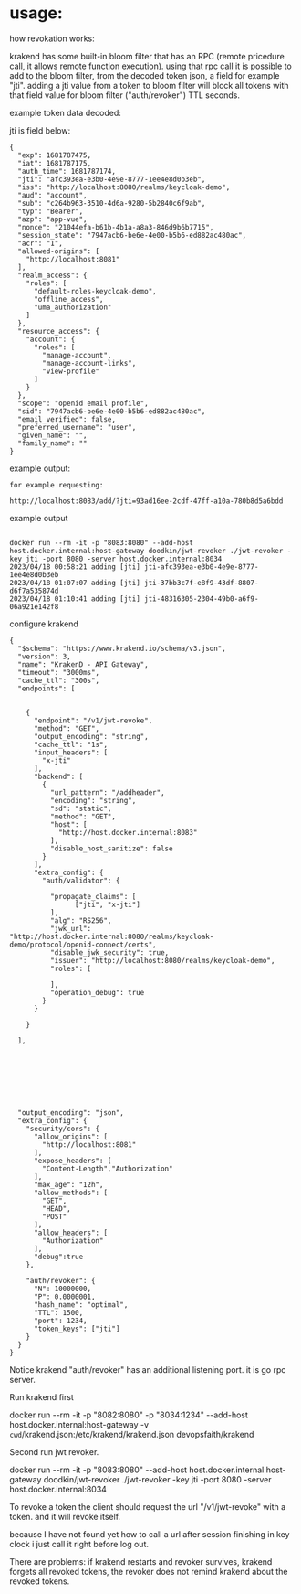 # usage:
how revokation works:

krakend has some built-in bloom filter that has an RPC (remote pricedure call, it allows remote function execution).
using that rpc call it is possible to add to the bloom filter, from the decoded token json, a field for example "jti".
adding a jti value from a token to bloom filter will block all tokens with that field value for bloom filter ("auth/revoker") TTL seconds.

example token data decoded:

jti is field below:

```
{
  "exp": 1681787475,
  "iat": 1681787175,
  "auth_time": 1681787174,
  "jti": "afc393ea-e3b0-4e9e-8777-1ee4e8d0b3eb",
  "iss": "http://localhost:8080/realms/keycloak-demo",
  "aud": "account",
  "sub": "c264b963-3510-4d6a-9280-5b2840c6f9ab",
  "typ": "Bearer",
  "azp": "app-vue",
  "nonce": "21044efa-b61b-4b1a-a8a3-846d9b6b7715",
  "session_state": "7947acb6-be6e-4e00-b5b6-ed882ac480ac",
  "acr": "1",
  "allowed-origins": [
    "http://localhost:8081"
  ],
  "realm_access": {
    "roles": [
      "default-roles-keycloak-demo",
      "offline_access",
      "uma_authorization"
    ]
  },
  "resource_access": {
    "account": {
      "roles": [
        "manage-account",
        "manage-account-links",
        "view-profile"
      ]
    }
  },
  "scope": "openid email profile",
  "sid": "7947acb6-be6e-4e00-b5b6-ed882ac480ac",
  "email_verified": false,
  "preferred_username": "user",
  "given_name": "",
  "family_name": ""
}
```

example output:

```
for example requesting: 

http://localhost:8083/add/?jti=93ad16ee-2cdf-47ff-a10a-780b8d5a6bdd
```
example output
```

docker run --rm -it -p "8083:8080" --add-host host.docker.internal:host-gateway doodkin/jwt-revoker ./jwt-revoker -key jti -port 8080 -server host.docker.internal:8034
2023/04/18 00:58:21 adding [jti] jti-afc393ea-e3b0-4e9e-8777-1ee4e8d0b3eb
2023/04/18 01:07:07 adding [jti] jti-37bb3c7f-e8f9-43df-8807-d6f7a535874d
2023/04/18 01:10:41 adding [jti] jti-48316305-2304-49b0-a6f9-06a921e142f8

```

configure krakend


```
{
  "$schema": "https://www.krakend.io/schema/v3.json",
  "version": 3,
  "name": "KrakenD - API Gateway",
  "timeout": "3000ms",
  "cache_ttl": "300s",
  "endpoints": [


    {
      "endpoint": "/v1/jwt-revoke",
      "method": "GET",
      "output_encoding": "string",
      "cache_ttl": "1s",
      "input_headers": [
        "x-jti"
      ],
      "backend": [
        {
          "url_pattern": "/addheader",
          "encoding": "string",
          "sd": "static",
          "method": "GET",
          "host": [
            "http://host.docker.internal:8083"
          ],
          "disable_host_sanitize": false
        }
      ],
      "extra_config": {
        "auth/validator": {

          "propagate_claims": [
                ["jti", "x-jti"]
          ],
          "alg": "RS256",
          "jwk_url": "http://host.docker.internal:8080/realms/keycloak-demo/protocol/openid-connect/certs",
          "disable_jwk_security": true,
          "issuer": "http://localhost:8080/realms/keycloak-demo",
          "roles": [
           
          ],
          "operation_debug": true
        }
      }

    }

  ],
  
  
  
  
  
  
  
  
  "output_encoding": "json",
  "extra_config": {
    "security/cors": {
      "allow_origins": [
        "http://localhost:8081"
      ],
      "expose_headers": [
        "Content-Length","Authorization"
      ],
      "max_age": "12h",
      "allow_methods": [
        "GET",
        "HEAD",
        "POST"
      ],
      "allow_headers": [
        "Authorization"
      ],
      "debug":true
    },

    "auth/revoker": {
      "N": 10000000,
      "P": 0.0000001,
      "hash_name": "optimal",
      "TTL": 1500,
      "port": 1234,
      "token_keys": ["jti"]
    }
  }
}
```

Notice krakend "auth/revoker" has an additional listening port. it is go rpc server.

Run krakend first

docker run --rm -it -p "8082:8080" -p "8034:1234" --add-host host.docker.internal:host-gateway -v `cwd`/krakend.json:/etc/krakend/krakend.json devopsfaith/krakend

Second run jwt revoker.

docker run --rm -it -p "8083:8080" --add-host host.docker.internal:host-gateway doodkin/jwt-revoker ./jwt-revoker -key jti -port 8080 -server host.docker.internal:8034


To revoke a token the client should request the url "/v1/jwt-revoke" with a token. and it will revoke itself.

because I have not found yet how to call a url after session finishing in key clock i just call it right before log out.

There are problems: if krakend restarts and revoker survives, krakend forgets all revoked tokens, the revoker does not remind krakend about the revoked tokens.
